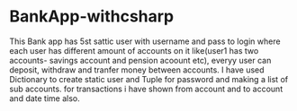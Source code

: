# BankApp-withcsharp
This Bank app has 5st sattic user with username and pass to login where each user has different amount of accounts on it like(user1 has two accounts- savings account and pension acoount etc), everyy user can deposit, withdraw and tranfer money between accounts.
I have used Dictionary to create static user and Tuple for password and making a list of sub accounts.
for transactions i have shown from account and to account and date time also.
